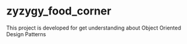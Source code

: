 # zyzygy_food_corner

This project is developed for get understanding about Object Oriented Design Patterns
